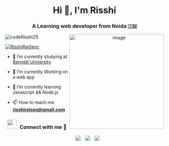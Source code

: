 <h1 align="center">Hi 👋, I'm Risshi</a></h1>
<h3 align="center">A Learning web developer from Noida &#127470;&#127475</h3>

<a target="_blank" align="center">
  <img align="right" top="500" width="300px" alt="image" src="https://github.com/codeRisshi25/codeRisshi25/assets/74894700/3624b69a-eae8-4693-be91-f514412d909a)">
</a>

<p align="left"> <img src="https://komarev.com/ghpvc/?username=codeRisshi25&label=Profile%20views&color=0e75b6&style=flat" alt="codeRisshi25" /> </p>
<p align="left"> <a href="https://twitter.com/RisshiRajSen" target="blank"><img src="https://img.shields.io/twitter/follow/RisshiRajSen?logo=twitter&style=for-the-badge" alt="RisshiRajSenc" /></a> </p>

- 🔭 I’m currently studying at <a href="https://www.bennett.edu.in/" target="blank">Bennett University</a>

- 🌱 I’m currently Working on a web app

- 🌱 I’m currently learning Javascript && Node.js 

- 📫 How to reach me **risshirajsen@gmail.com**

<h3 align="center" > <img src="https://media.giphy.com/media/iY8CRBdQXODJSCERIr/giphy.gif" width="30" height="30" style="margin-right: 10px;">Connect with me 🤝 </h3>

<p align="center">

 <div align="center"  class="icons-social" style="margin-left: 10px;">
        <a style="margin-left: 10px;"  target="_blank" href="https://www.linkedin.com/in/risshi-is-a-dev/">
			<img src="https://img.icons8.com/doodle/40/000000/linkedin--v2.png"></a>
        <a style="margin-left: 10px;" target="_blank" href="https://github.com/codeRisshi25">
		<img src="https://img.icons8.com/doodle/40/000000/github--v1.png"></a>
        <a style="margin-left: 10px;" target="_blank" href="https://instagram.com/_r_i_s_s_h_i_">
			<img src="https://img.icons8.com/doodle/40/000000/instagram-new--v2.png"></a>
<!-- 		<a style="margin-left: 10px;" target="_blank" href="https://twitter.com/100rabhcsmc">
			<img src="https://img.icons8.com/doodle/1x/twitter-squared--v2.png" ></a> -->
<!-- 		<a style="margin-left: 10px;" target="_blank" href="https://www.youtube.com/channel/UC-ZdNkKNHC6KguDqNFKO2Nw?view_as=subscriber">
				<img src="https://img.icons8.com/doodle/1x/youtube--v2.png" ></a> -->
<!-- 		<a style="margin-left: 5px;" target="_blank" href="https://github.com/100rabhcsmc/Me.io/blob/master/01SaurabhChavanReactNativeResume.pdf">
					<img src="https://img.icons8.com/plasticine/0.5x/resume.png" ></a>
      </div>
 -->
</p>
